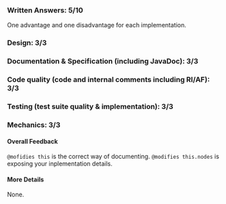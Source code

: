 ### Written Answers: 5/10
One advantage and one disadvantage for each implementation.
### Design: 3/3

### Documentation & Specification (including JavaDoc): 3/3

### Code quality (code and internal comments including RI/AF): 3/3

### Testing (test suite quality & implementation): 3/3

### Mechanics: 3/3

#### Overall Feedback
`@mofidies this` is the correct way of documenting. `@modifies this.nodes` is exposing your inplementation details.


#### More Details

None.

